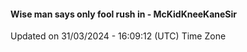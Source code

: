 #### Wise man says only fool rush in - McKidKneeKaneSir
Updated on 31/03/2024 - 16:09:12 (UTC) Time Zone
